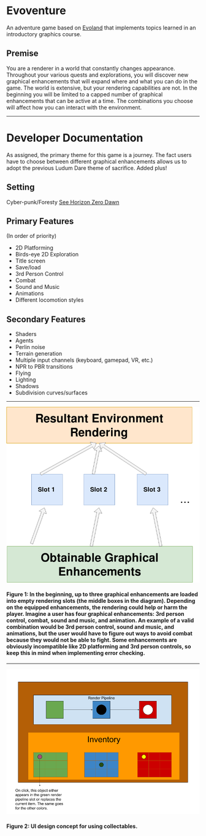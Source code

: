 # Evoventure
An adventure game based on [Evoland](http://www.evoland2.com/) that implements topics learned in an introductory graphics course.

## Premise
You are a renderer in a world that constantly changes appearance. Throughout your various quests and explorations, you will discover new graphical enhancements that will expand where and what you can do in the game. The world is extensive, but your rendering capabilities are not. In the beginning you will be limited to a capped number of graphical enhancements that can be active at a time. The combinations you choose will affect how you can interact with the environment.

___

# Developer Documentation
As assigned, the primary theme for this game is a journey. The fact users have to choose between different graphical enhancements allows us to adopt the previous Ludum Dare theme of sacrifice. Added plus!

## Setting
Cyber-punk/Foresty [See Horizon Zero Dawn](https://www.playstation.com/en-us/games/horizon-zero-dawn-ps4/)

## Primary Features
(In order of priority)

* 2D Platforming
* Birds-eye 2D Exploration
* Title screen
* Save/load
* 3rd Person Control
* Combat
* Sound and Music
* Animations
* Different locomotion styles

## Secondary Features
* Shaders
* Agents
* Perlin noise
* Terrain generation
* Multiple input channels (keyboard, gamepad, VR, etc.)
* NPR to PBR transitions
* Flying
* Lighting
* Shadows
* Subdivision curves/surfaces

___
![Evoventure Pipeline](https://github.com/Grubbly/Evoventure/blob/master/evoventure.png)

#### Figure 1: In the beginning, up to three graphical enhancements are loaded into empty rendering slots (the middle boxes in the diagram). Depending on the equipped enhancements, the rendering could help or harm the player. Imagine a user has four graphical enhancements: 3rd person control, combat, sound and music, and animation. An example of a valid combination would be 3rd person control, sound and music, and animations, but the user would have to figure out ways to avoid combat because they would not be able to fight. Some enhancements are obviously incompatible like 2D platforming and 3rd person controls, so keep this in mind when implementing error checking.

___
![UI Concept](https://github.com/Grubbly/Evoventure/blob/master/UIConcept.png)

#### Figure 2: UI design concept for using collectables.
